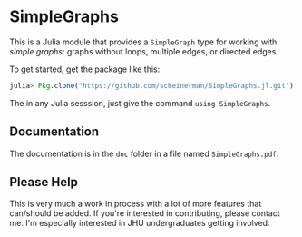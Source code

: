 SimpleGraphs
============

This is a Julia module that provides a `SimpleGraph` type for working with 
*simple graphs*: graphs without loops, multiple edges, or directed edges.

To get started, get the package like this:
```julia
julia> Pkg.clone("https://github.com/scheinerman/SimpleGraphs.jl.git")
```
The in any Julia sesssion, just give the command
`using SimpleGraphs`.

Documentation
-------------

The documentation is in the `doc` folder in a file named `SimpleGraphs.pdf`.

Please Help
-----------

This is very much a work in process with a lot of more features that
can/should be added. If you're interested in contributing, please
contact me. I'm especially interested in JHU undergraduates getting involved.
